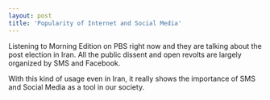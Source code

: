 ```yaml
---
layout: post
title: 'Popularity of Internet and Social Media'
---
```

Listening to Morning Edition on PBS right now and they are talking about the post election in Iran. All the public dissent and open revolts are largely organized by SMS and Facebook.<p></p>
With this kind of usage even in Iran, it really shows the importance of SMS and Social Media as a tool in our society.
